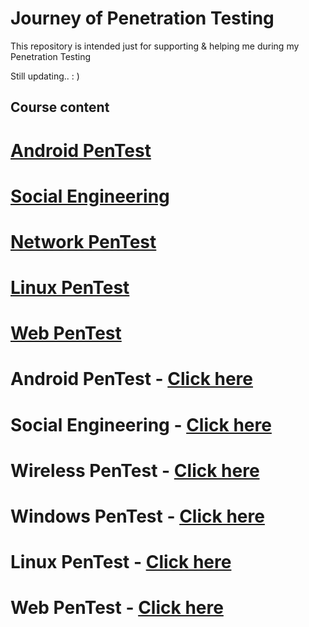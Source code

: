 # Journey of Penetration Testing

This repository is intended just for supporting & helping me during my Penetration Testing

Still updating.. : )


## Course content


#  [ Android PenTest](https://github.com/sarathlalup/Cyber-security/tree/master/Android)
#  [ Social Engineering](https://github.com/sarathlalup/Cyber-security/blob/master/Social%20Engineering%20Attacks/README.md)
#  [ Network PenTest]()
#  [ Linux PenTest](https://github.com/sarathlalup/Cyber-security/tree/master/Linux%20Exploitation)
#  [ Web PenTest](https://github.com/sarathlalup/Cyber-security/blob/master/Website%20Hacking/README.md)


# Android PenTest - [Click here]()
# Social Engineering - [Click here](https://github.com/sarathlalup/Cyber-security/blob/master/Social%20Engineering%20Attacks/README.md)
# Wireless PenTest - [Click here](https://github.com/sarathlalup/Cyber-security/tree/master/Wireless%20Attacks)
# Windows PenTest - [Click here](https://github.com/sarathlalup/Cyber-security/blob/master/Windows%20Exploitaion/README.md)
# Linux PenTest - [Click here](https://github.com/sarathlalup/Cyber-security/tree/master/Linux%20Exploitation)
# Web PenTest - [Click here](https://github.com/sarathlalup/Cyber-security/blob/master/Website%20Hacking/README.md)
